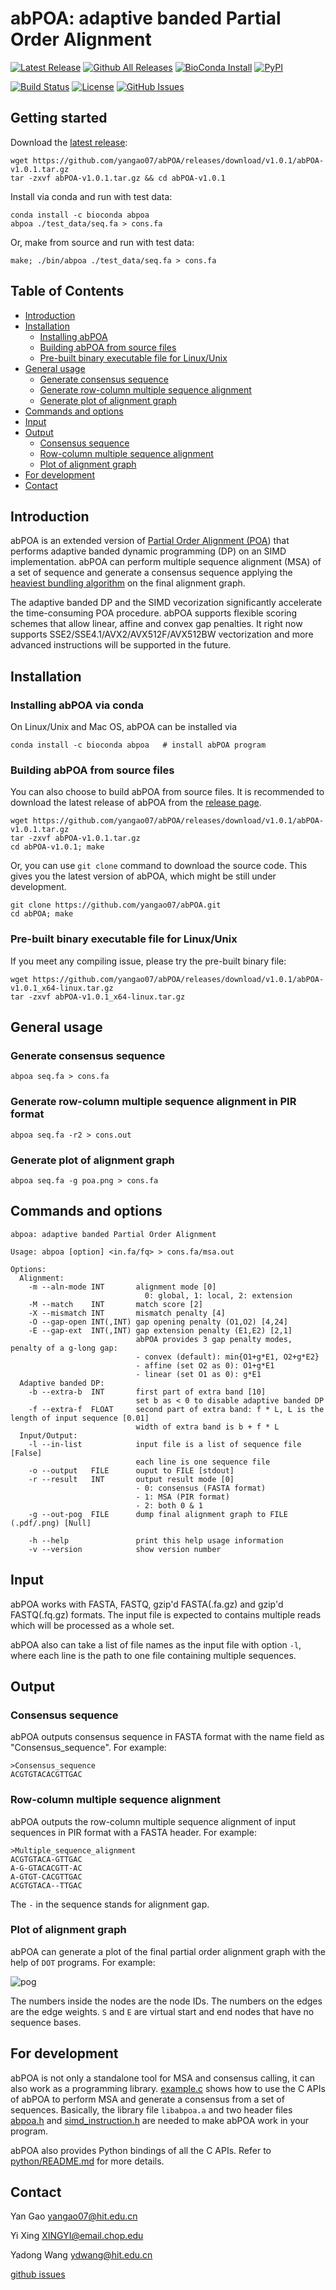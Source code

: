 # abPOA: adaptive banded Partial Order Alignment
[![Latest Release](https://img.shields.io/github/release/yangao07/abPOA.svg?label=Release)](https://github.com/yangao07/abPOA/releases/latest)
[![Github All Releases](https://img.shields.io/github/downloads/yangao07/abPOA/total.svg?label=Download)](https://github.com/yangao07/abPOA/releases)
[![BioConda Install](https://img.shields.io/conda/dn/bioconda/abpoa.svg?style=flag&label=BioConda%20install)](https://anaconda.org/bioconda/abpoa)
[![PyPI](https://img.shields.io/pypi/dm/pyabpoa.svg?label=pip%20install)](https://pypi.python.org/pypi/pyabpoa)
<!-- [![PyPI](https://img.shields.io/pypi/v/pyabpoa.svg?style=flat)](https://pypi.python.org/pypi/pyabpoa) -->
[![Build Status](https://img.shields.io/travis/yangao07/abPOA/master.svg?label=Master)](https://travis-ci.org/yangao07/abPOA)
[![License](https://img.shields.io/badge/License-GPL-black.svg)](https://github.com/yangao07/abPOA/blob/master/LICENSE)
[![GitHub Issues](https://img.shields.io/github/issues/yangao07/abPOA.svg?label=Issues)](https://github.com/yangao07/abPOA/issues)
<!-- [![Published in Bioinformatics](https://img.shields.io/badge/Published%20in-Bioinformatics-purple.svg)](https://doi.org/10.1093/bioinformatics/btz376) -->

## Getting started
Download the [latest release](https://github.com/yangao07/abPOA/releases):
```
wget https://github.com/yangao07/abPOA/releases/download/v1.0.1/abPOA-v1.0.1.tar.gz
tar -zxvf abPOA-v1.0.1.tar.gz && cd abPOA-v1.0.1
```
Install via conda and run with test data:
```
conda install -c bioconda abpoa
abpoa ./test_data/seq.fa > cons.fa
```
Or, make from source and run with test data:
```
make; ./bin/abpoa ./test_data/seq.fa > cons.fa
```
## Table of Contents

- [Introduction](#introduction)
- [Installation](#install)
  - [Installing abPOA](#conda)
  - [Building abPOA from source files](#build)
  - [Pre-built binary executable file for Linux/Unix](#binary)
- [General usage](#usage)
  - [Generate consensus sequence](#gen_cons)
  - [Generate row-column multiple sequence alignment](#gen_msa)
  - [Generate plot of alignment graph](#gen_plot)
- [Commands and options](#cmd)
- [Input](#input)
- [Output](#output)
  - [Consensus sequence](#cons)
  - [Row-column multiple sequence alignment](#msa)
  - [Plot of alignment graph](#plot)
- [For development](#dev)
- [Contact](#contact)

## <a name="introduction"></a>Introduction
abPOA is an extended version of [Partial Order Alignment (POA](10.1093/bioinformatics/18.3.452)) that performs adaptive banded dynamic programming (DP) on an SIMD implementation. 
abPOA can perform multiple sequence alignment (MSA) of a set of sequence and generate a consensus sequence applying the [heaviest bundling algorithm](10.1093/bioinformatics/btg109) on the final alignment graph.

The adaptive banded DP and the SIMD vecorization significantly accelerate the time-consuming POA procedure. 
abPOA supports flexible scoring schemes that allow linear, affine and convex gap penalties. 
It right now supports SSE2/SSE4.1/AVX2/AVX512F/AVX512BW vectorization and more advanced instructions will be supported in the future.


## <a name="install"></a>Installation

### <a name="conda"></a>Installing abPOA via conda
On Linux/Unix and Mac OS, abPOA can be installed via
```
conda install -c bioconda abpoa   # install abPOA program
```

### <a name="build"></a>Building abPOA from source files
You can also choose to build abPOA from source files.
It is recommended to download the latest release of abPOA 
from the [release page](https://github.com/yangao07/abPOA/releases).
```
wget https://github.com/yangao07/abPOA/releases/download/v1.0.1/abPOA-v1.0.1.tar.gz
tar -zxvf abPOA-v1.0.1.tar.gz
cd abPOA-v1.0.1; make
```
Or, you can use `git clone` command to download the source code.
This gives you the latest version of abPOA, which might be still under development.
```
git clone https://github.com/yangao07/abPOA.git
cd abPOA; make
```

### <a name="binary"></a>Pre-built binary executable file for Linux/Unix 
If you meet any compiling issue, please try the pre-built binary file:
```
wget https://github.com/yangao07/abPOA/releases/download/v1.0.1/abPOA-v1.0.1_x64-linux.tar.gz
tar -zxvf abPOA-v1.0.1_x64-linux.tar.gz
```

## <a name="usage"></a>General usage
### <a name="gen_cons"></a>Generate consensus sequence

```
abpoa seq.fa > cons.fa
```

### <a name="gen_cons"></a>Generate row-column multiple sequence alignment in PIR format

```
abpoa seq.fa -r2 > cons.out
```

### <a name="gen_plot"></a>Generate plot of alignment graph

```
abpoa seq.fa -g poa.png > cons.fa
```

## <a name="cmd"></a>Commands and options
```
abpoa: adaptive banded Partial Order Alignment

Usage: abpoa [option] <in.fa/fq> > cons.fa/msa.out

Options:
  Alignment:
    -m --aln-mode INT       alignment mode [0]
                              0: global, 1: local, 2: extension
    -M --match    INT       match score [2]
    -X --mismatch INT       mismatch penalty [4]
    -O --gap-open INT(,INT) gap opening penalty (O1,O2) [4,24]
    -E --gap-ext  INT(,INT) gap extension penalty (E1,E2) [2,1]
                            abPOA provides 3 gap penalty modes, penalty of a g-long gap:
                            - convex (default): min{O1+g*E1, O2+g*E2}
                            - affine (set O2 as 0): O1+g*E1
                            - linear (set O1 as 0): g*E1
  Adaptive banded DP:
    -b --extra-b  INT       first part of extra band [10]
                            set b as < 0 to disable adaptive banded DP
    -f --extra-f  FLOAT     second part of extra band: f * L, L is the length of input sequence [0.01]
                            width of extra band is b + f * L
  Input/Output:
    -l --in-list            input file is a list of sequence file [False]
                            each line is one sequence file
    -o --output   FILE      ouput to FILE [stdout]
    -r --result   INT       output result mode [0]
                            - 0: consensus (FASTA format)
                            - 1: MSA (PIR format)
                            - 2: both 0 & 1
    -g --out-pog  FILE      dump final alignment graph to FILE (.pdf/.png) [Null]

    -h --help               print this help usage information
    -v --version            show version number

```

## <a name="input"></a>Input
abPOA works with FASTA, FASTQ, gzip'd FASTA(.fa.gz) and gzip'd FASTQ(.fq.gz) formats. The input file is expected to contains multiple reads which will be processed as a whole set. 

abPOA also can take a list of file names as the input file with option `-l`, where each line is the path to one file containing multiple sequences.

## <a name="output"></a>Output
### <a name="cons"></a>Consensus sequence 
abPOA outputs consensus sequence in FASTA format with the name field as "Consensus_sequence".
For example:
```
>Consensus_sequence
ACGTGTACACGTTGAC
```
### <a name="msa"></a>Row-column multiple sequence alignment
abPOA outputs the row-column multiple sequence alignment of input sequences in PIR format with a FASTA header. For example:
```
>Multiple_sequence_alignment
ACGTGTACA-GTTGAC
A-G-GTACACGTT-AC
A-GTGT-CACGTTGAC
ACGTGTACA--TTGAC
```
The `-` in the sequence stands for alignment gap. 

### <a name="plot"></a>Plot of alignment graph

abPOA can generate a plot of the final partial order alignment graph with the help of `DOT` programs. For example:

![pog](https://github.com/yangao07/abPOA/blob/master/pog.png)

The numbers inside the nodes are the node IDs. The numbers on the edges are the edge weights.
`S` and `E` are virtual start and end nodes that have no sequence bases.

## <a name="dev"></a>For development
abPOA is not only a standalone tool for MSA and consensus calling, it can also work as a programming library. [example.c](example.c) shows how to use the C APIs of abPOA to perform MSA and generate a consensus from a set of sequences. Basically, the library file `libabpoa.a` and two header files [abpoa.h](include/abpoa.h) and [simd_instruction.h](include/simd_instruction.h) are needed to make abPOA work in your program.

abPOA also provides Python bindings of all the C APIs. Refer to [python/README.md](python/README.md) for more details.

## <a name="contact"></a>Contact
Yan Gao yangao07@hit.edu.cn

Yi Xing XINGYI@email.chop.edu

Yadong Wang ydwang@hit.edu.cn

[github issues](https://github.com/yangao07/abPOA/issues)
